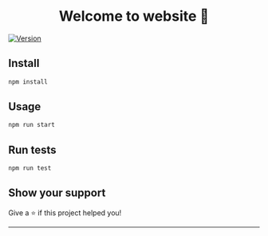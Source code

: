 <h1 align="center">Welcome to website 👋</h1>
<p>
  <a href="https://www.npmjs.com/package/website" target="_blank">
    <img alt="Version" src="https://img.shields.io/npm/v/website.svg">
  </a>
</p>

## Install

```sh
npm install
```

## Usage

```sh
npm run start
```

## Run tests

```sh
npm run test
```

## Show your support

Give a ⭐️ if this project helped you!

***
<!-- _This README was generated with ❤️ by [readme-md-generator](https://github.com/kefranabg/readme-md-generator)_ -->